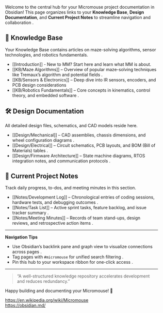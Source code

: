 Welcome to the central hub for your Micromouse project documentation in Obsidian! This page organizes links to your **Knowledge Base**, **Design Documentation**, and **Current Project Notes** to streamline navigation and collaboration .

## 📖 Knowledge Base  
Your Knowledge Base contains articles on maze-solving algorithms, sensor technologies, and robotics fundamentals.  
- [[Introduction]] - New to MM? Start here and learn what MM is about. 
- [[KB/Maze Algorithms]] – Overview of popular maze-solving techniques like Tremaux’s algorithm and potential fields .  
- [[KB/Sensors & Electronics]] – Deep dive into IR sensors, encoders, and PCB design considerations 
- [[KB/Robotics Fundamentals]] – Core concepts in kinematics, control theory, and embedded software .  

## 🛠️ Design Documentation  
All detailed design files, schematics, and CAD models reside here.  
- [[Design/Mechanical]] – CAD assemblies, chassis dimensions, and wheel configuration diagrams .  
- [[Design/Electrical]] – Circuit schematics, PCB layouts, and BOM (Bill of Materials) tables . 
- [[Design/Firmware Architecture]] – State machine diagrams, RTOS integration notes, and communication protocols .  

## 📝 Current Project Notes  
Track daily progress, to-dos, and meeting minutes in this section.  
- [[Notes/Development Log]] – Chronological entries of coding sessions, hardware tests, and debugging outcomes .  
- [[Notes/Task List]] – Active sprint tasks, feature backlog, and issue tracker summary .  
- [[Notes/Meeting Minutes]] – Records of team stand-ups, design reviews, and retrospective action items .  

---

**Navigation Tips**  
- Use Obsidian’s backlink pane and graph view to visualize connections across pages .  
- Tag pages with `#micromouse` for unified search filtering .  
- Pin this hub to your workspace ribbon for one-click access .  

---

> “A well-structured knowledge repository accelerates development and reduces redundancy.”  

Happy building and documenting your Micromouse! 🚀  

 https://en.wikipedia.org/wiki/Micromouse  
 https://obsidian.md/
